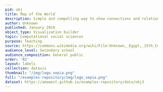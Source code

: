 ```yaml
---
pid: obj
title: Map of the World
description: Simple and compelling way to show connections and relationships within a community of individuals.
author: Unknown
published: January 2019
object_type: Visualization builder
topic: Computational social sciences
purpose: Teaching
source: https://commons.wikimedia.org/wiki/File:Unknown,_Egypt,_15th_Century_-_Map_of_World_-_Google_Art_Project.jpg
audience_level: Secondary school
audience_composition: General public
order: '02'
layout: labels
collection: datavis
thumbnail: "/img/logo_sepia.png"
full: "/examples-repository/img/logo_sepia.png"
dataset: https://amawest.github.io/examples-repository/data/obj3
---
```

